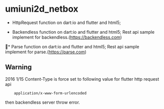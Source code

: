 # umiuni2d_netbox

*  HttpRequest function on dart:io and flutter and html5;

* Backendless function on dart:io and flutter and html5;
  Rest api sample implement for backendless.(https://backendless.com)

* Parse function on dart:io and flutter and html5;
  Rest api sample implement for parse.(https://parse.com)


## Warning
2016 1/15
  Content-Type is force set to following value for flutter http request api

```
    application/x-www-form-urlencoded
```

  then backendless server throw error.
